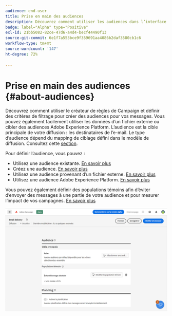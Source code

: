 ```yaml
---
audience: end-user
title: Prise en main des audiences
description: Découvrez comment utiliser les audiences dans l’interface utilisateur web de Campaign.
badge: label="Alpha" type="Positive"
exl-id: 21bb5082-82ce-47d6-a4d4-becf44490f13
source-git-commit: 6e1f7a553bce9f359691aa4086b2daf3580cb1c6
workflow-type: tm+mt
source-wordcount: '147'
ht-degree: 72%

---
```



# Prise en main des audiences {#about-audiences}

<!--
Audience only created for the delivery, not available later-->


<!--
Three ways:
* existing audience

Campaign or AEP Audiences

* create new on the fly

query like AEP segment builder (same component with campaign data)

* import from file

show use case with a new audience creation (or import from file?)

control groups like acc: exract, random, based on attribute
-->

Découvrez comment utiliser le créateur de règles de Campaign et définir des critères de filtrage pour créer des audiences pour vos messages. Vous pouvez également facilement utiliser les données d’un fichier externe ou cibler des audiences Adobe Experience Platform. L’audience est la cible principale de votre diffusion : les destinataires de l’e-mail. Le type d’audience dépend du mapping de ciblage défini dans le modèle de diffusion. Consultez cette [section](../email/create-email.md).

Pour définir l’audience, vous pouvez :

* Utilisez une audience existante. [En savoir plus](add-audience.md)
* Créez une audience. [En savoir plus](segment-builder.md)
* Utilisez une audience provenant d’un fichier externe. [En savoir plus](file-audience.md)
* Utilisez une audience Adobe Experience Platform. [En savoir plus](aep-audience.md)

Vous pouvez également définir des populations témoins afin d’éviter d’envoyer des messages à une partie de votre audience et pour mesurer l’impact de vos campagnes. [En savoir plus](control-group.md)

![](assets/about-audience.png)
